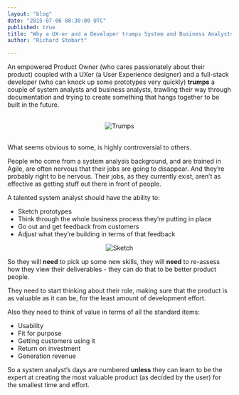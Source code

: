 ```yaml
---
layout: "blog"
date: "2015-07-06 08:30:00 UTC"
published: true
title: "Why a UX-er and a Developer trumps System and Business Analysts"
author: "Richard Stobart"

---
```


An empowered Product Owner (who cares passionately about their product) coupled with a UXer (a User Experience designer) and a full-stack developer (who can knock up some prototypes very quickly) <b>trumps</b> a couple of system analysts and business analysts, trawling their way through documentation and trying to create something that hangs together to be built in the future.<br/>
<br/>

<p align="center"><img src="http://bit.ly/1U4Ay8w" alt="Trumps"></p>

<br/>
What seems obvious to some, is highly controversial to others.<br/>

People who come from a system analysis background, and are trained in Agile, are often nervous that their jobs are going to disappear. And they’re probably right to be nervous. Their jobs, as they currently exist, aren’t as effective as getting stuff out there in front of people.<br/>

A talented system analyst should have the ability to:

* Sketch prototypes
* Think through the whole business process they’re putting in place
* Go out and get feedback from customers 
* Adjust what they’re building in terms of that feedback

<p align="center"><img src="http://bit.ly/1Kd7JSQ" alt="Sketch"></p>

So they will <b>need</b> to pick up some new skills, they will <b>need</b> to re-assess how they view their deliverables - they can do that to be better product people.<br/>

They need to start thinking about their role, making sure that the product is as valuable as it can be, for the least amount of development effort.<br/>

Also they need to think of value in terms of all the standard items:<br/>

* Usability
* Fit for purpose
* Getting customers using it
* Return on investment
* Generation revenue

So a system analyst’s days are numbered <b>unless</b> they can learn to be the expert at creating the most valuable product (as decided by the user) for the smallest time and effort.
